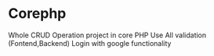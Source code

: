 # Corephp
Whole CRUD Operation project in core PHP
Use All validation (Fontend,Backend)
Login with google functionality
